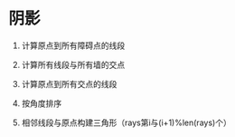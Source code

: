 # 阴影

1. 计算原点到所有障碍点的线段

2. 计算所有线段与所有墙的交点
3. 计算原点到所有交点的线段
4. 按角度排序
5. 相邻线段与原点构建三角形（rays第i与(i+1)%len(rays)个）